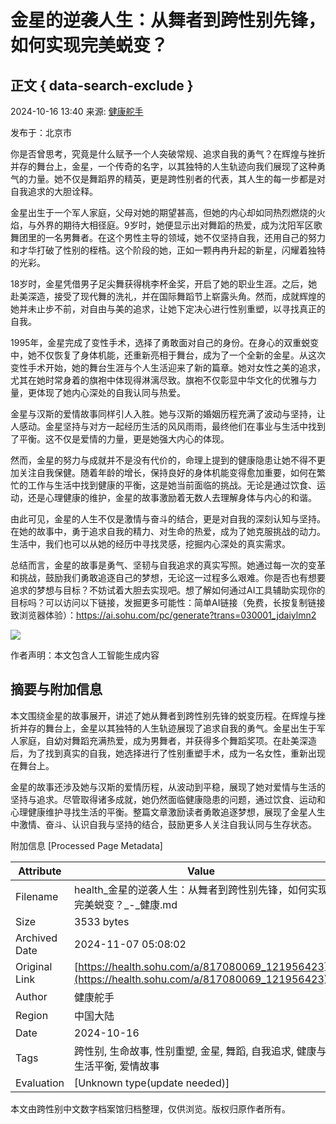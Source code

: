 # 金星的逆袭人生：从舞者到跨性别先锋，如何实现完美蜕变？

## 正文 { data-search-exclude }


2024-10-16 13:40 来源: [健康舵手](https://www.sohu.com/a/m.sohu.com?spm=smpc.content-abroad.content.1.1730955888842SzKszSo)

发布于：北京市

你是否曾思考，究竟是什么赋予一个人突破常规、追求自我的勇气？在辉煌与挫折并存的舞台上，金星，一个传奇的名字，以其独特的人生轨迹向我们展现了这种勇气的力量。她不仅是舞蹈界的精英，更是跨性别者的代表，其人生的每一步都是对自我追求的大胆诠释。

金星出生于一个军人家庭，父母对她的期望甚高，但她的内心却如同热烈燃烧的火焰，与外界的期待大相径庭。9岁时，她便显示出对舞蹈的热爱，成为沈阳军区歌舞团里的一名男舞者。在这个男性主导的领域，她不仅坚持自我，还用自己的努力和才华打破了性别的桎梏。这个阶段的她，正如一颗冉冉升起的新星，闪耀着独特的光彩。

18岁时，金星凭借男子足尖舞获得桃李杯金奖，开启了她的职业生涯。之后，她赴美深造，接受了现代舞的洗礼，并在国际舞蹈节上崭露头角。然而，成就辉煌的她并未止步不前，对自由与美的追求，让她下定决心进行性别重塑，以寻找真正的自我。

1995年，金星完成了变性手术，选择了勇敢面对自己的身份。在身心的双重蜕变中，她不仅恢复了身体机能，还重新亮相于舞台，成为了一个全新的金星。从这次变性手术开始，她的舞台生涯与个人生活迎来了新的篇章。她对女性之美的追求，尤其在她时常身着的旗袍中体现得淋漓尽致。旗袍不仅彰显中华文化的优雅与力量，更体现了她内心深处的自我认同与热爱。

金星与汉斯的爱情故事同样引人入胜。她与汉斯的婚姻历程充满了波动与坚持，让人感动。金星坚持与对方一起经历生活的风风雨雨，最终他们在事业与生活中找到了平衡。这不仅是爱情的力量，更是她强大内心的体现。

然而，金星的努力与成就并不是没有代价的，命理上提到的健康隐患让她不得不更加关注自我保健。随着年龄的增长，保持良好的身体机能变得愈加重要，如何在繁忙的工作与生活中找到健康的平衡，这是她当前面临的挑战。无论是通过饮食、运动，还是心理健康的维护，金星的故事激励着无数人去理解身体与内心的和谐。

由此可见，金星的人生不仅是激情与奋斗的结合，更是对自我的深刻认知与坚持。在她的故事中，勇于追求自我的精力、对生命的热爱，成为了她克服挑战的动力。生活中，我们也可以从她的经历中寻找灵感，挖掘内心深处的真实需求。

总结而言，金星的故事是勇气、坚韧与自我追求的真实写照。她通过每一次的变革和挑战，鼓励我们勇敢追逐自己的梦想，无论这一过程多么艰难。你是否也有想要追求的梦想与目标？不妨试着大胆去实现吧。想了解如何通过AI工具辅助实现你的目标吗？可以访问以下链接，发掘更多可能性：简单AI链接（免费，长按复制链接致浏览器体验）：https://ai.sohu.com/pc/generate?trans=030001_jdaiylmn2

![](https://q1.itc.cn/q_70/images03/20241016/151cbd34f6a04d929292a0e4dccfbfc4.gif)

作者声明：本文包含人工智能生成内容

## 摘要与附加信息

<!-- tcd_abstract -->
本文围绕金星的故事展开，讲述了她从舞者到跨性别先锋的蜕变历程。在辉煌与挫折并存的舞台上，金星以其独特的人生轨迹展现了追求自我的勇气。金星出生于军人家庭，自幼对舞蹈充满热爱，成为男舞者，并获得多个舞蹈奖项。在赴美深造后，为了找到真实的自我，她选择进行了性别重塑手术，成为一名女性，重新出现在舞台上。

金星的故事还涉及她与汉斯的爱情历程，从波动到平稳，展现了她对爱情与生活的坚持与追求。尽管取得诸多成就，她仍然面临健康隐患的问题，通过饮食、运动和心理健康维护寻找生活的平衡。整篇文章激励读者勇敢追逐梦想，展现了金星人生中激情、奋斗、认识自我与坚持的结合，鼓励更多人关注自我认同与生存状态。
<!-- tcd_abstract_end -->

附加信息 [Processed Page Metadata]

| Attribute       | Value                                  |
|-----------------|----------------------------------------|
| Filename        | health_金星的逆袭人生：从舞者到跨性别先锋，如何实现完美蜕变？_-_健康.md                             |
| Size            | 3533 bytes                           |
| Archived Date   | 2024-11-07 05:08:02                             |
| Original Link   | [https://health.sohu.com/a/817080069_121956423](https://health.sohu.com/a/817080069_121956423)                       |
| Author          | 健康舵手                               |
| Region          | 中国大陆                               |
| Date            | 2024-10-16                                 |
| Tags            | 跨性别, 生命故事, 性别重塑, 金星, 舞蹈, 自我追求, 健康与生活平衡, 爱情故事                                 |
| Evaluation            | [Unknown type(update needed)]                                 |
<!-- tcd_table_end -->

本文由跨性别中文数字档案馆归档整理，仅供浏览。版权归原作者所有。
